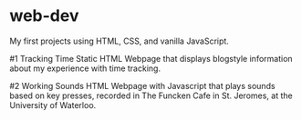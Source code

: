 # web-dev
My first projects using HTML, CSS, and vanilla JavaScript.

#1 Tracking Time 
Static HTML Webpage that displays blogstyle information about my experience with time tracking. 

#2 Working Sounds 
HTML Webpage with Javascript that plays sounds based on key presses, recorded in The Funcken Cafe in St. Jeromes, at the University of Waterloo. 
 
